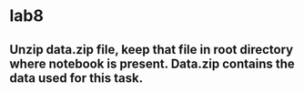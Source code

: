 # lab8

## Unzip data.zip file, keep that file in root directory where notebook is present. Data.zip contains the data used for this task.
